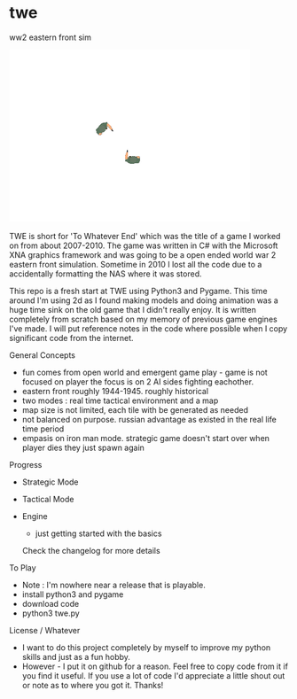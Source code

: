 # twe
ww2 eastern front sim 

![screenshot](/screenshots/twe-feb-09-2020.png "boop")


TWE is short for 'To Whatever End' which was the title of a game I worked on from about 2007-2010.
The game was written in C# with the Microsoft XNA graphics framework and was going to be a open ended world war 2 eastern front simulation.
Sometime in 2010 I lost all the code due to a accidentally formatting the NAS where it was stored.



This repo is a fresh start at TWE using Python3 and Pygame. This time around I'm using 2d as I found making models and doing animation was a huge time 
sink on the old game that I didn't really enjoy. It is written completely from scratch based on my memory of previous game engines I've made. I will put reference notes in the code where possible when I copy significant code from the internet.

General Concepts
- fun comes from open world and emergent game play - game is not focused on player
  the focus is on 2 AI sides fighting eachother.
- eastern front roughly 1944-1945. roughly historical
- two modes : real time tactical environment and a map
- map size is not limited, each tile with be generated as needed
- not balanced on purpose. russian advantage as existed in the real life time period
- empasis on iron man mode. strategic game doesn't start over when player dies they just spawn again

Progress
- Strategic Mode
- Tactical Mode
- Engine 
  - just getting started with the basics
  
  Check the changelog for more details
  
To Play 
- Note : I'm nowhere near a release that is playable.
- install python3 and pygame
- download code
- python3 twe.py


License / Whatever
- I want to do this project completely by myself to improve my python skills and just as a fun hobby. 
- However - I put it on github for a reason. Feel free to copy code from it if you find it useful. If you use a lot of code I'd appreciate a little shout out or note as to where you got it. Thanks!
